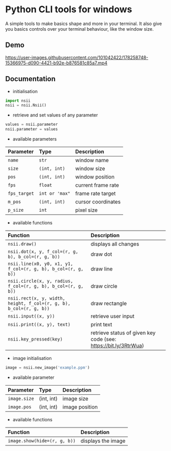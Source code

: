 
# Python CLI tools for windows

A simple tools to make basics shape and more in your terminal. It also give you basics controls over your terminal behaviour, like the window size.


## Demo

https://user-images.githubusercontent.com/101042422/178258748-15366975-d090-4421-b92e-b876581c85a7.mp4


## Documentation

- initialisation

```python
import nsii
nsii = nsii.Nsii()
```
- retrieve and set values of any parameter

```python
values = nsii.parameter
nsii.parameter = values
```

- available parameters

| Parameter | Type | Description |
| :-------- | :--- | :---------- |
| `name` | `str` | window name |
| `size` | `(int, int)` | window size |
| `pos` | `(int, int)` | window position |
| `fps` | `float` | current frame rate |
| `fps_target` | `int or 'max"` | frame rate target |
| `m_pos` | `(int, int)` | cursor coordinates |
| `p_size` | `int` | pixel size |

- available functions

| Function | Description |
| :------- | :---------- |
| `nsii.draw()` | displays all changes |
| `nsii.dot(x, y, f_col=(r, g, b), b_col=(r, g, b))` | draw dot |
| `nsii.line(x0, y0, x1, y1, f_col=(r, g, b), b_col=(r, g, b))` | draw line |
| `nsii.circle(x, y, radius, f_col=(r, g, b), b_col=(r, g, b))` | draw circle |
| `nsii.rect(x, y, width, height, f_col=(r, g, b), b_col=(r, g, b))` | draw rectangle |
| `nsii.input((x, y))` | retrieve user input |
| `nsii.print((x, y), text)` | print text |
| `nsii.key_pressed(key)` | retrieve status of given key code (see: https://bit.ly/3RtrWua) |

- image initialisation
```python
image = nsii.new_image('example.ppm')
```

- available parameter

| Parameter | Type | Description |
| :-------- | :--- | :---------- |
| `image.size` | (int, int) | image size |
| `image.pos` | (int, int) | image position |

- available functions

| Function | Description |
| :------- | :---------- |
| `image.show(hide=(r, g, b))` | displays the image |

